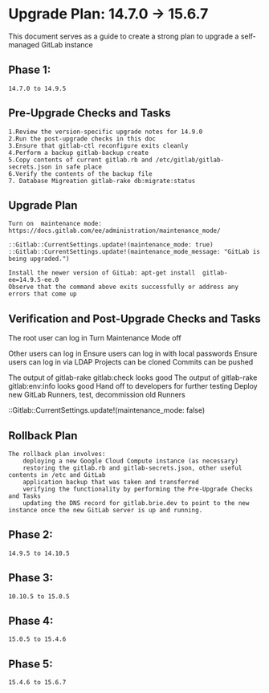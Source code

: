 # Upgrade Plan: 14.7.0 -> 15.6.7
This document serves as a guide to create a strong plan to upgrade a self-managed GitLab instance

## Phase 1:

```
14.7.0 to 14.9.5
```
## Pre-Upgrade Checks and Tasks
```
1.Review the version-specific upgrade notes for 14.9.0
2.Run the post-upgrade checks in this doc
3.Ensure that gitlab-ctl reconfigure exits cleanly
4.Perform a backup gitlab-backup create
5.Copy contents of current gitlab.rb and /etc/gitlab/gitlab-secrets.json in safe place 
6.Verify the contents of the backup file
7. Database Migreation gitlab-rake db:migrate:status
```

## Upgrade Plan
```
Turn on  maintenance mode: https://docs.gitlab.com/ee/administration/maintenance_mode/

::Gitlab::CurrentSettings.update!(maintenance_mode: true)
::Gitlab::CurrentSettings.update!(maintenance_mode_message: "GitLab is being upgraded.")

Install the newer version of GitLab: apt-get install  gitlab-ee=14.9.5-ee.0
Observe that the command above exits successfully or address any errors that come up

```
## Verification and Post-Upgrade Checks and Tasks
The root user can log in
Turn Maintenance Mode off

Other users can log in
  Ensure users can log in with local passwords
  Ensure users can log in via LDAP
Projects can be cloned
Commits can be pushed

The output of gitlab-rake gitlab:check looks good
The output of gitlab-rake gitlab:env:info looks good
Hand off to developers for further testing
Deploy new GitLab Runners, test, decommission old Runners

::Gitlab::CurrentSettings.update!(maintenance_mode: false)

## Rollback Plan
```
The rollback plan involves:
    deploying a new Google Cloud Compute instance (as necessary)
    restoring the gitlab.rb and gitlab-secrets.json, other useful contents in /etc and GitLab
    application backup that was taken and transferred
    verifying the functionality by performing the Pre-Upgrade Checks and Tasks
    updating the DNS record for gitlab.brie.dev to point to the new instance once the new GitLab server is up and running.
```
## Phase 2:
```
14.9.5 to 14.10.5
```
## Phase 3:
```
10.10.5 to 15.0.5
```

## Phase 4:
```
15.0.5 to 15.4.6
```

## Phase 5:
```
15.4.6 to 15.6.7
```




